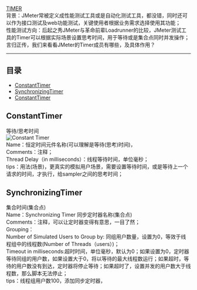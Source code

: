 [TIMER](https://blog.csdn.net/qq_36350532/article/details/80622349)  
背景：JMeter常被定义成性能测试工具或是自动化测试工具，都没错，同时还可以作为接口测试及web功能测试，关键使用者根据业务需求选择使用其功能；      
性能测试方向：后起之秀JMeter与革命前辈Loadrunner的比较，JMeter测试工具的Timer可以根据实际场景设置思考时间，用于等待或是集合点同时并发操作；      
言归正传，我们来看看JMeter的Timer成员有哪些，及具体作用？  

****
## 目录
* [ConstantTimer](#ConstantTimer)
* [SynchronizingTimer](#SynchronizingTimer)
* [ConstantTimer](#ConstantTimer)

## ConstantTimer
 等待/思考时间  
![Constant Timer](https://img-blog.csdn.net/20171023200019459?watermark/2/text/aHR0cDovL2Jsb2cuY3Nkbi5uZXQvdTAxMTQ2NjQ2OQ==/font/5a6L5L2T/fontsize/400/fill/I0JBQkFCMA==/dissolve/70/gravity/SouthEast)   
Name：恒定时间元件名称(可以理解是等待(思考)时间)，    
Comments：注释；    
Thread Delay（in milliseconds）：线程等待时间，单位毫秒；    
tips：用法(场景)，更真实的模拟用户场景，需要设置等待时间，或是等待上一个请求的时间，才执行，给sampler之间的思考时间；    

## SynchronizingTimer
集合时间(集合点)     
Name：Synchronizing Timer 同步定时器名称(集合点)   
Comments：注释，可以让定时器变得有意思，一目了然；   
Grouping：   
  Number of Simulated Users to Group by: 同组用户数量，设置为0，等效于线程组中的线程数(Number of Threads（users）)；   
  Timeout in milliseconds:超时时间，单位毫秒，默认为0；如果设置为0，定时器等待同组的用户数，如果设置大于0，将以等待的最大线程数运行；如果超时，等待的用户数没有到达，定时器将停止等待；如果超时了，设置并发的用户数大于线程数，那么脚本无法停止；   
tips：线程组用户数100，添加同步定时器， 


